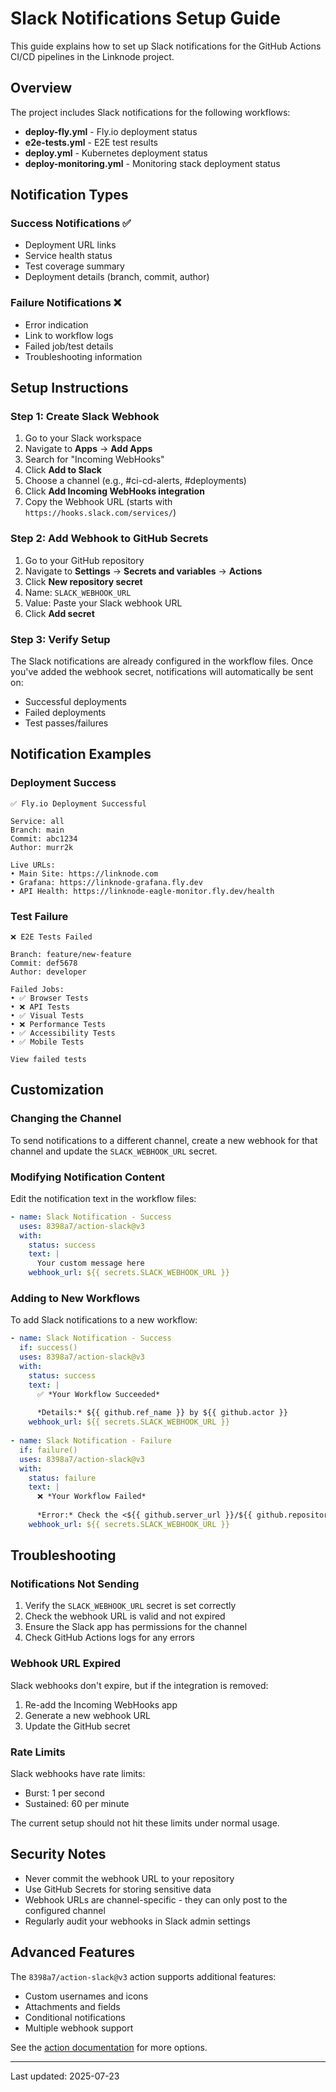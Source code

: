 # Slack Notifications Setup Guide

This guide explains how to set up Slack notifications for the GitHub Actions CI/CD pipelines in the Linknode project.

## Overview

The project includes Slack notifications for the following workflows:
- **deploy-fly.yml** - Fly.io deployment status
- **e2e-tests.yml** - E2E test results  
- **deploy.yml** - Kubernetes deployment status
- **deploy-monitoring.yml** - Monitoring stack deployment status

## Notification Types

### Success Notifications ✅
- Deployment URL links
- Service health status
- Test coverage summary
- Deployment details (branch, commit, author)

### Failure Notifications ❌
- Error indication
- Link to workflow logs
- Failed job/test details
- Troubleshooting information

## Setup Instructions

### Step 1: Create Slack Webhook

1. Go to your Slack workspace
2. Navigate to **Apps** → **Add Apps**
3. Search for "Incoming WebHooks"
4. Click **Add to Slack**
5. Choose a channel (e.g., #ci-cd-alerts, #deployments)
6. Click **Add Incoming WebHooks integration**
7. Copy the Webhook URL (starts with `https://hooks.slack.com/services/`)

### Step 2: Add Webhook to GitHub Secrets

1. Go to your GitHub repository
2. Navigate to **Settings** → **Secrets and variables** → **Actions**
3. Click **New repository secret**
4. Name: `SLACK_WEBHOOK_URL`
5. Value: Paste your Slack webhook URL
6. Click **Add secret**

### Step 3: Verify Setup

The Slack notifications are already configured in the workflow files. Once you've added the webhook secret, notifications will automatically be sent on:
- Successful deployments
- Failed deployments
- Test passes/failures

## Notification Examples

### Deployment Success
```
✅ Fly.io Deployment Successful

Service: all
Branch: main
Commit: abc1234
Author: murr2k

Live URLs:
• Main Site: https://linknode.com
• Grafana: https://linknode-grafana.fly.dev
• API Health: https://linknode-eagle-monitor.fly.dev/health
```

### Test Failure
```
❌ E2E Tests Failed

Branch: feature/new-feature
Commit: def5678
Author: developer

Failed Jobs:
• ✅ Browser Tests
• ❌ API Tests
• ✅ Visual Tests
• ❌ Performance Tests
• ✅ Accessibility Tests
• ✅ Mobile Tests

View failed tests
```

## Customization

### Changing the Channel

To send notifications to a different channel, create a new webhook for that channel and update the `SLACK_WEBHOOK_URL` secret.

### Modifying Notification Content

Edit the notification text in the workflow files:
```yaml
- name: Slack Notification - Success
  uses: 8398a7/action-slack@v3
  with:
    status: success
    text: |
      Your custom message here
    webhook_url: ${{ secrets.SLACK_WEBHOOK_URL }}
```

### Adding to New Workflows

To add Slack notifications to a new workflow:

```yaml
- name: Slack Notification - Success
  if: success()
  uses: 8398a7/action-slack@v3
  with:
    status: success
    text: |
      ✅ *Your Workflow Succeeded*
      
      *Details:* ${{ github.ref_name }} by ${{ github.actor }}
    webhook_url: ${{ secrets.SLACK_WEBHOOK_URL }}
    
- name: Slack Notification - Failure
  if: failure()
  uses: 8398a7/action-slack@v3
  with:
    status: failure
    text: |
      ❌ *Your Workflow Failed*
      
      *Error:* Check the <${{ github.server_url }}/${{ github.repository }}/actions/runs/${{ github.run_id }}|logs>
    webhook_url: ${{ secrets.SLACK_WEBHOOK_URL }}
```

## Troubleshooting

### Notifications Not Sending

1. Verify the `SLACK_WEBHOOK_URL` secret is set correctly
2. Check the webhook URL is valid and not expired
3. Ensure the Slack app has permissions for the channel
4. Check GitHub Actions logs for any errors

### Webhook URL Expired

Slack webhooks don't expire, but if the integration is removed:
1. Re-add the Incoming WebHooks app
2. Generate a new webhook URL
3. Update the GitHub secret

### Rate Limits

Slack webhooks have rate limits:
- Burst: 1 per second
- Sustained: 60 per minute

The current setup should not hit these limits under normal usage.

## Security Notes

- Never commit the webhook URL to your repository
- Use GitHub Secrets for storing sensitive data
- Webhook URLs are channel-specific - they can only post to the configured channel
- Regularly audit your webhooks in Slack admin settings

## Advanced Features

The `8398a7/action-slack@v3` action supports additional features:
- Custom usernames and icons
- Attachments and fields
- Conditional notifications
- Multiple webhook support

See the [action documentation](https://github.com/8398a7/action-slack) for more options.

---

Last updated: 2025-07-23